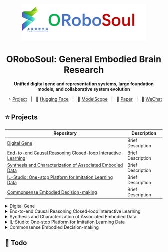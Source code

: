 <div align="center">

<img src="assets/logo.png" width="400"/>


# ORoboSoul: General Embodied Brain Research
**Unified digital gene and representation systems, large foundation models, and collaborative system evolution**


<p align="center">
        </a>&nbsp&nbsp⭐️ <a href="https://github.com/">Project</a></a>&nbsp&nbsp | &nbsp&nbsp🤗 <a href="https://huggingface.co">Hugging Face</a>&nbsp&nbsp | &nbsp&nbsp🤖 <a href="https://www.modelscope.cn">ModelScope</a>&nbsp&nbsp | &nbsp&nbsp📑 <a href="http://arxiv.org">Paper</a>&nbsp&nbsp | &nbsp&nbsp💬 <a href="./assets/wechat.png">WeChat</a>
</p>

</div>


## ⭐️ Projects

Repository | Description
---- | ----
[Digital Gene](https://github.com/sii-research/DigitalGene)			| Brief Description 
[End-to-end Causal Reasoning Closed-loop Interactive Learning](https://github.com)				| Brief Description 
[Synthesis and Characterization of Associated Embodied Data](https://github.com) | Brief Description
[IL-Studio: One-stop Platform for Imitation Learning Data](https://github.com) | Brief Description
[Commonsense Embodied Decision-making](https://github.com) | Brief Description

<details>
<summary>Digital Gene</summary>
Details
</details>

<details>
<summary>End-to-end Causal Reasoning Closed-loop Interactive Learning</summary>
Details
</details>

<details>
<summary>Synthesis and Characterization of Associated Embodied Data</summary>
Details
</details>

<details>
<summary>IL-Studio: One-stop Platform for Imitation Learning Data</summary>
Details
</details>

<details>
<summary>Commonsense Embodied Decision-making</summary>
Details
</details>

## 📆 Todo
